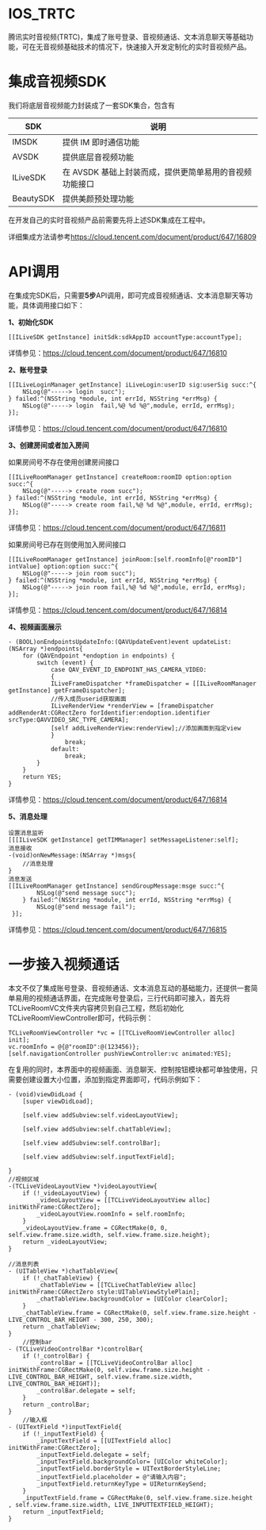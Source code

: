 # IOS_TRTC
腾讯实时音视频(TRTC)，集成了账号登录、音视频通话、文本消息聊天等基础功能，可在无音视频基础技术的情况下，快速接入开发定制化的实时音视频产品。
# 集成音视频SDK
我们将底层音视频能力封装成了一套SDK集合，包含有

SDK  | 说明
------------- | -------------
IMSDK  | 提供 IM 即时通信功能
AVSDK  | 提供底层音视频功能
ILiveSDK  | 在 AVSDK 基础上封装而成，提供更简单易用的音视频功能接口
BeautySDK  | 提供美颜预处理功能

在开发自己的实时音视频产品前需要先将上述SDK集成在工程中。

详细集成方法请参考<https://cloud.tencent.com/document/product/647/16809>
# API调用
在集成完SDK后，只需要**5步**API调用，即可完成音视频通话、文本消息聊天等功能，具体调用接口如下：

**1、初始化SDK**

	[[ILiveSDK getInstance] initSdk:sdkAppID accountType:accountType];
详情参见：https://cloud.tencent.com/document/product/647/16810

**2、账号登录**

	[[ILiveLoginManager getInstance] iLiveLogin:userID sig:userSig succ:^{
        NSLog(@"-----> login  succ");
    } failed:^(NSString *module, int errId, NSString *errMsg) {
        NSLog(@"-----> login  fail,%@ %d %@",module, errId, errMsg);        
    }];
详情参见：https://cloud.tencent.com/document/product/647/16810

**3、创建房间或者加入房间**

如果房间号不存在使用创建房间接口
	
	[[ILiveRoomManager getInstance] createRoom:roomID option:option succ:^{
        NSLog(@"-----> create room succ");
    } failed:^(NSString *module, int errId, NSString *errMsg) {
        NSLog(@"-----> create room fail,%@ %d %@",module, errId, errMsg);
    }];
详情参见：https://cloud.tencent.com/document/product/647/16811

如果房间号已存在则使用加入房间接口

	[[ILiveRoomManager getInstance] joinRoom:[self.roomInfo[@"roomID"] intValue] option:option succ:^{
        NSLog(@"-----> join room succ");
    } failed:^(NSString *module, int errId, NSString *errMsg) {
        NSLog(@"-----> join room fail,%@ %d %@",module, errId, errMsg);
    }];
详情参见：https://cloud.tencent.com/document/product/647/16814

**4、视频画面展示**
	
	- (BOOL)onEndpointsUpdateInfo:(QAVUpdateEvent)event updateList:(NSArray *)endpoints{
	    for (QAVEndpoint *endoption in endpoints) {
	        switch (event) {
	            case QAV_EVENT_ID_ENDPOINT_HAS_CAMERA_VIDEO:
	            {
	            ILiveFrameDispatcher *frameDispatcher = [[ILiveRoomManager getInstance] getFrameDispatcher];
                //传入成员userid获取画面
                ILiveRenderView *renderView = [frameDispatcher addRenderAt:CGRectZero forIdentifier:endoption.identifier srcType:QAVVIDEO_SRC_TYPE_CAMERA];
                [self addLiveRenderView:renderView];//添加画面到指定view
	            }
	                break;	                
	            default:
	                break;
	        }
	    }
	    return YES;
	}
详情参见：https://cloud.tencent.com/document/product/647/16814

**5、消息处理**
	
	设置消息监听
	[[[ILiveSDK getInstance] getTIMManager] setMessageListener:self];
	消息接收
	-(void)onNewMessage:(NSArray *)msgs{  
		//消息处理  
	}
	消息发送
	[[ILiveRoomManager getInstance] sendGroupMessage:msge succ:^{
	        NSLog(@"send message succ");
	    } failed:^(NSString *module, int errId, NSString *errMsg) {
	        NSLog(@"send message fail");
	 }];
详情参见：https://cloud.tencent.com/document/product/647/16815
# 一步接入视频通话
本文不仅了集成账号登录、音视频通话、文本消息互动的基础能力，还提供一套简单易用的视频通话界面，在完成账号登录后，三行代码即可接入，首先将TCLiveRoomVC文件夹内容拷贝到自己工程，然后初始化TCLiveRoomViewController即可，代码示例：

	TCLiveRoomViewController *vc = [[TCLiveRoomViewController alloc] init];
	vc.roomInfo = @{@"roomID":@(123456)};
    [self.navigationController pushViewController:vc animated:YES];
在复用的同时，本界面中的视频画面、消息聊天、控制按钮模块都可单独使用，只需要创建设置大小位置，添加到指定界面即可，代码示例如下：
	
	
	- (void)viewDidLoad {
	    [super viewDidLoad];
	
	    [self.view addSubview:self.videoLayoutView];
	    
	    [self.view addSubview:self.chatTableView];
	    
	    [self.view addSubview:self.controlBar];
	    
	    [self.view addSubview:self.inputTextField];
    
    }
	//视频区域
	-(TCLiveVideoLayoutView *)videoLayoutView{
	    if (!_videoLayoutView) {
	        _videoLayoutView = [[TCLiveVideoLayoutView alloc] initWithFrame:CGRectZero];
	        _videoLayoutView.roomInfo = self.roomInfo;
	    }
	    _videoLayoutView.frame = CGRectMake(0, 0, self.view.frame.size.width, self.view.frame.size.height);
	    return _videoLayoutView;
	}	

	//消息列表
	- (UITableView *)chatTableView{
	    if (!_chatTableView) {
	        _chatTableView = [[TCLiveChatTableView alloc] initWithFrame:CGRectZero style:UITableViewStylePlain];
	        _chatTableView.backgroundColor = [UIColor clearColor];
	    }
	    _chatTableView.frame = CGRectMake(0, self.view.frame.size.height - LIVE_CONTROL_BAR_HEIGHT - 300, 250, 300);
	    return _chatTableView;
	}
		//控制bar
	- (TCLiveVideoControlBar *)controlBar{
	    if (!_controlBar) {
	        _controlBar = [[TCLiveVideoControlBar alloc] initWithFrame:CGRectMake(0, self.view.frame.size.height - LIVE_CONTROL_BAR_HEIGHT, self.view.frame.size.width, LIVE_CONTROL_BAR_HEIGHT)];
	        _controlBar.delegate = self;
	    }
	    return _controlBar;
	}
		//输入框
	- (UITextField *)inputTextField{
	    if (!_inputTextField) {
	        _inputTextField = [[UITextField alloc] initWithFrame:CGRectZero];
	        _inputTextField.delegate = self;
	        _inputTextField.backgroundColor= [UIColor whiteColor];
	        _inputTextField.borderStyle = UITextBorderStyleLine;
	        _inputTextField.placeholder = @"请输入内容";
	        _inputTextField.returnKeyType = UIReturnKeySend;
	    }
	    _inputTextField.frame = CGRectMake(0, self.view.frame.size.height , self.view.frame.size.width, LIVE_INPUTTEXTFIELD_HEIGHT);
	    return _inputTextField;
	}
